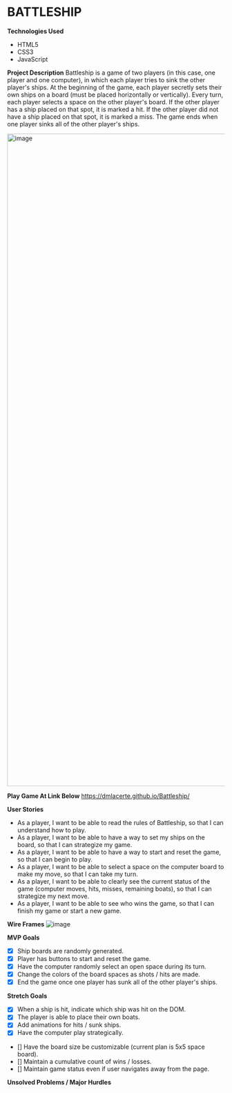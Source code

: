 # BATTLESHIP

**Technologies Used**
- HTML5
- CSS3
- JavaScript

**Project Description** 
Battleship is a game of two players (in this case, one player and one computer), in which each player tries to sink the other player's ships. At the beginning of the game, each player secretly sets their own ships on a board (must be placed horizontally or vertically). Every turn, each player selects a space on the other player's board. If the other player has a ship placed on that spot, it is marked a hit. If the other player did not have a ship placed on that spot, it is marked a miss. The game ends when one player sinks all of the other player's ships. 

<img width="1511" alt="image" src="https://user-images.githubusercontent.com/97196460/159019487-39d40ccf-25f3-4116-803b-4756ab6c0696.png">

**Play Game At Link Below**
https://dmlacerte.github.io/Battleship/

**User Stories**
- As a player, I want to be able to read the rules of Battleship, so that I can understand how to play.
- As a player, I want to be able to have a way to set my ships on the board, so that I can strategize my game.
- As a player, I want to be able to have a way to start and reset the game, so that I can begin to play.
- As a player, I want to be able to select a space on the computer board to make my move, so that I can take my turn. 
- As a player, I want to be able to clearly see the current status of the game (computer moves, hits, misses, remaining boats), so that I can strategize my next move.
- As a player, I want to be able to see who wins the game, so that I can finish my game or start a new game. 

**Wire Frames**
![image](https://media.git.generalassemb.ly/user/41174/files/3ad0fe80-9baf-11ec-8943-9cc7e04a6629)

**MVP Goals**
- [x] Ship boards are randomly generated. 
- [x] Player has buttons to start and reset the game. 
- [x] Have the computer randomly select an open space during its turn. 
- [x] Change the colors of the board spaces as shots / hits are made. 
- [x] End the game once one player has sunk all of the other player's ships. 

**Stretch Goals**
- [x] When a ship is hit, indicate which ship was hit on the DOM. 
- [x] The player is able to place their own boats. 
- [x] Add animations for hits / sunk ships. 
- [x] Have the computer play strategically.
- [] Have the board size be customizable (current plan is 5x5 space board). 
- [] Maintain a cumulative count of wins / losses. 
- [] Maintain game status even if user navigates away from the page.

**Unsolved Problems / Major Hurdles**
